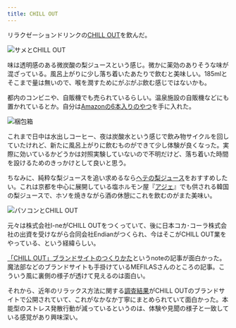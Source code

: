 ```yaml
---
title: CHILL OUT
---
```


リラクゼーションドリンクの[CHILL OUT](https://butfirstchillout.com/)を飲んだ。

![](https://i.imgur.com/3682F2Zh.jpg "サメとCHILL OUT")

味は透明感のある微炭酸の梨ジュースという感じ。微かに薬効のありそうな味が混ざっている。風呂上がりに少し落ち着いたあたりで飲むと美味しい。185mlとそこまで量は無いので、喉を潤すためにがぶがぶ飲む感じではないかも。

都内のコンビニや、自販機でも売られているらしい。温泉施設の自販機などにも置かれているとか。自分は[Amazonの6本入りのやつ](https://www.amazon.co.jp/dp/B07Z8LNMFD)を手に入れた。

![](https://i.imgur.com/ccarLxdh.jpg "梱包箱")

これまで日中は水出しコーヒー、夜は炭酸水という感じで飲み物サイクルを回していたけれど、新たに風呂上がりに飲むものができて少し体験が良くなった。実際に効いているかどうかは対照実験していないので不明だけど、落ち着いた時間を設けるためのきっかけとして良いと思う。

ちなみに、純粋な梨ジュースを追い求めるなら[ヘテの梨ジュース](https://www.amazon.co.jp/dp/B005LA4C6C)をおすすめしたい。これは京都を中心に展開している塩ホルモン屋『[アジェ](http://www.aje.to/)』でも供される韓国の梨ジュースで、ホソを焼きながら酒の休憩にこれを飲むのがまた美味い。

![](https://i.imgur.com/hzBVtg1h.jpg "パソコンとCHILL OUT")

元々は株式会社I-neがCHILL OUTをつくっていて、後に日本コカ･コーラ株式会社の出資を受けながら合同会社Endianがつくられ、今はそこがCHILL OUT業をやっている、という経緯らしい。

[「CHILL OUT」ブランドサイトのつくりかた](https://note.com/mefilas/n/n355602907ce2)というnoteの記事が面白かった。魔法部などのブランドサイトも手掛けているMEFILASさんのところの記事。こういう風に裏側の様子が透けて見えるのは面白い。

それから、近年のリラックス方法に関する[調査結果](https://butfirstchillout.com/news/12/)がCHILL OUTのブランドサイトで公開されていて、これがなかなか丁寧にまとめられていて面白かった。本能型のストレス発散行動が減っているというのは、体験や見聞の様子と一致している感覚があり興味深い。
